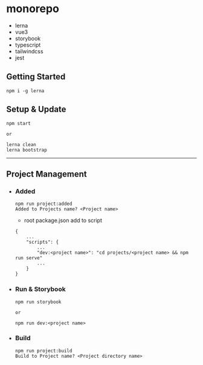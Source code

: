 # monorepo
- lerna
- vue3
- storybook
- typescript
- tailwindcss
- jest

## Getting Started
```
npm i -g lerna
```

## Setup & Update
```
npm start

or

lerna clean
lerna bootstrap
```
---
## Project Management
- ### Added
    ```
    npm run project:added
    Added to Projects name? <Project name>
    ```
    - root package.json add to script
    ```
    {
        ...
        "scripts": {
            ...
            "dev:<project name>": "cd projects/<project name> && npm run serve"
            ...
        }
    }
    ```
- ### Run & Storybook
    ```
    npm run storybook
    
    or
  
    npm run dev:<project name>  
    ```
- ### Build
    ```
    npm run project:build
    Build to Project name? <Project directory name>
    ```
